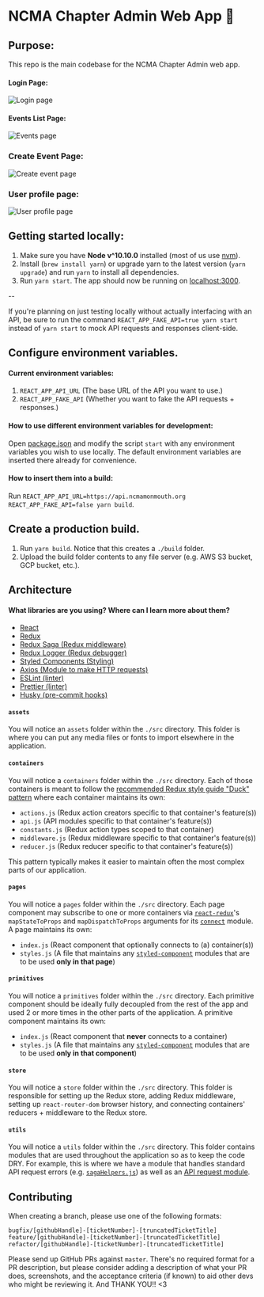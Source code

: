 # NCMA Chapter Admin Web App 🤩

## Purpose:

This repo is the main codebase for the NCMA Chapter Admin web app.

#### Login Page:

![Login page](https://projects.invisionapp.com/share/M3WQ9N5HPD5#/screens/412293631)

#### Events List Page:

![Events page](https://projects.invisionapp.com/share/M3WQ9N5HPD5#/screens/412293632)

### Create Event Page:

![Create event page](https://projects.invisionapp.com/share/M3WQ9N5HPD5#/screens/412293634)

### User profile page:

![User profile page](https://projects.invisionapp.com/share/M3WQ9N5HPD5#/screens/412869741)

## Getting started locally:

1. Make sure you have **Node v^10.10.0** installed (most of us use [nvm](https://github.com/nvm-sh/nvm)).
1. Install (`brew install yarn`) or upgrade yarn to the latest version (`yarn upgrade`) and run `yarn` to install all dependencies.
1. Run `yarn start`. The app should now be running on [localhost:3000](http://localhost:3000).

--

If you're planning on just testing locally without actually interfacing with an API, be sure to run the command `REACT_APP_FAKE_API=true yarn start` instead of `yarn start` to mock API requests and responses client-side.

## Configure environment variables.

#### Current environment variables:

1. `REACT_APP_API_URL` (The base URL of the API you want to use.)
1. `REACT_APP_FAKE_API` (Whether you want to fake the API requests + responses.)

#### How to use different environment variables for development:

Open [package.json](./package.json) and modify the script `start` with any environment variables you wish to use locally. The default environment variables are inserted there already for convenience.

#### How to insert them into a build:

Run `REACT_APP_API_URL=https://api.ncmamonmouth.org REACT_APP_FAKE_API=false yarn build`.

## Create a production build.

1. Run `yarn build`. Notice that this creates a `./build` folder.
1. Upload the build folder contents to any file server (e.g. AWS S3 bucket, GCP bucket, etc.).

## Architecture

#### What libraries are you using? Where can I learn more about them?

- [React](https://reactjs.org/)
- [Redux](https://redux.js.org/)
- [Redux Saga (Redux middleware)](https://redux-saga.js.org/)
- [Redux Logger (Redux debugger)](https://github.com/LogRocket/redux-logger)
- [Styled Components (Styling)](https://styled-components.com/)
- [Axios (Module to make HTTP requests)](https://github.com/axios/axios)
- [ESLint (linter)](https://eslint.org/)
- [Prettier (linter)](https://prettier.io/)
- [Husky (pre-commit hooks)](https://github.com/typicode/husky)

#### `assets`

You will notice an `assets` folder within the `./src` directory. This folder is where you can put any media files or fonts to import elsewhere in the application.

#### `containers`

You will notice a `containers` folder within the `./src` directory. Each of those containers is meant to follow the [recommended Redux style guide "Duck" pattern](https://redux.js.org/style-guide/style-guide#structure-files-as-feature-folders-or-ducks) where each container maintains its own:

- `actions.js` (Redux action creators specific to that container's feature(s))
- `api.js` (API modules specific to that container's feature(s))
- `constants.js` (Redux action types scoped to that container)
- `middleware.js` (Redux middleware specific to that container's feature(s))
- `reducer.js` (Redux reducer specific to that container's feature(s))

This pattern typically makes it easier to maintain often the most complex parts of our application.

#### `pages`

You will notice a `pages` folder within the `./src` directory. Each page component may subscribe to one or more containers via [`react-redux`](https://react-redux.js.org/)'s `mapStateToProps` and `mapDispatchToProps` arguments for its [`connect`](https://react-redux.js.org/api/connect) module. A page maintains its own:

- `index.js` (React component that optionally connects to (a) container(s))
- `styles.js` (A file that maintains any [`styled-component`](https://styled-components.com/) modules that are to be used **only in that page**)

#### `primitives`

You will notice a `primitives` folder within the `./src` directory. Each primitive component should be ideally fully decoupled from the rest of the app and used 2 or more times in the other parts of the application. A primitive component maintains its own:

- `index.js` (React component that **never** connects to a container)
- `styles.js` (A file that maintains any [`styled-component`](https://styled-components.com/) modules that are to be used **only in that component**)

#### `store`

You will notice a `store` folder within the `./src` directory. This folder is responsible for setting up the Redux store, adding Redux middleware, setting up `react-router-dom` browser history, and connecting containers' reducers + middleware to the Redux store.

#### `utils`

You will notice a `utils` folder within the `./src` directory. This folder contains modules that are used throughout the application so as to keep the code DRY. For example, this is where we have a module that handles standard API request errors (e.g. [`sagaHelpers.js`](./src/utils/sagaHelpers.js)) as well as an [API request module](./src/utils/request.js).

## Contributing

When creating a branch, please use one of the following formats:

```
bugfix/[githubHandle]-[ticketNumber]-[truncatedTicketTitle]
feature/[githubHandle]-[ticketNumber]-[truncatedTicketTitle]
refactor/[githubHandle]-[ticketNumber]-[truncatedTicketTitle]
```

Please send up GitHub PRs against `master`. There's no required format for a PR description, but please consider adding a description of what your PR does, screenshots, and the acceptance criteria (if known) to aid other devs who might be reviewing it. And THANK YOU!! <3
